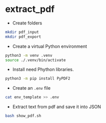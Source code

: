 # extract_pdf

* Create folders 

```sh
mkdir pdf_input
mkdir pdf_export
```

* Create a virtual Python environment

```sh
python3 -m venv .venv
source ./.venv/bin/activate
```

* Install need Phython libraries.

```sh
python3 -m pip install PyPDF2
```

* Create an `.env` file

```sh
cat env_template >> .env
```

* Extract text from pdf and save it into JSON

```sh
bash show_pdf.sh
```

